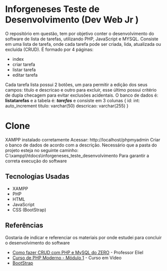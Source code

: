 # Inforgeneses Teste de Desenvolvimento (Dev Web Jr )
O repositório em questão, tem por objetivo conter o desenvolvimento do software de lista de tarefas, utilizando PHP, JavaScript e MYSQL. Consiste em uma lista de tarefa, onde cada tarefa pode ser criada, lida, atualizada ou excluída (CRUD).
É formado por 4 páginas: 

- index
- criar tarefa
- listar tarefa
- editar tarefa

Cada tarefa lista possui 2 botões, um para permitir a edição dos seus campos: titulo e descricao e outro para excluir, esse último possui critério de dupla checagem para evitar exclusões acidentais.
O banco de dados é: **listatarefas** e a tabela é: ***tarefas*** e consiste em 3 colunas {
id: int: auto_increment
titulo: varchar(50)
descricao: varchar(255)
}


# Clone

XAMPP instalado corretamente
Acessar: http://localhost/phpmyadmin
Criar o banco de dados de acordo com a descrição.
Necessário que a pasta do projeto esteja no seguinte caminho: C:\xampp\htdocs\inforgeneses_teste_desenvolvimento
Para garantir a correta execução do software

## Tecnologias Usadas

- XAMPP
- PHP
- HTML
- JavaScript
- CSS (BootStrap)

## Referências

Gostaria de indicar e referenciar os materiais por onde estudei para concluir o desenvolvimento do software

- [Como fazer CRUD com PHP e MySQL do ZERO]( https://www.youtube.com/watch?v=BSqtIw_hW8M) - Professor Eliel
- [Curso de PHP Moderno - Módulo 1](https://www.youtube.com/playlist?list=PLHz_AreHm4dlFPrCXCmd5g92860x_Pbr_) - Curso em Vídeo
- [BootStrap](https://getbootstrap.com/)
